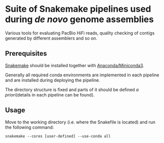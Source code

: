 # Suite of Snakemake pipelines used during _de novo_ genome assemblies
Various tools for evaluating PacBio HiFi reads, quality checking of contigs generated by different assemblers and so on.

## Prerequisites
[Snakemake](https://snakemake.readthedocs.io/en/stable/) should be installed together with [Anaconda/Miniconda3](https://docs.anaconda.com/miniconda/).

Generally all required conda environments are implemented in each pipeline and are installed during deploying the pipeline.

The directory structure is fixed and parts of it should be defined _a priori_(details in each pipeline can be found).

## Usage

Move to the working directory (i.e. where the Snakefile is located) and run the following command:

```
snakemake --cores [user-defined] --use-conda all
```
